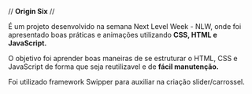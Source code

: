 // **Origin Six** //

É um projeto desenvolvido na semana Next Level Week - NLW, onde foi apresentado boas práticas e animações utilizando **CSS, HTML e JavaScript.**

O objetivo foi aprender boas maneiras de se estruturar o HTML, CSS e JavaScript de forma que seja reutilizavel e de **fácil manutenção.**

Foi utilizado framework Swipper para auxiliar na criação slider/carrossel.



